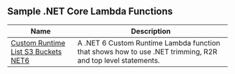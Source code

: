 ## Sample .NET Core Lambda Functions

| Name | Description|
|------| -----------|
| [Custom Runtime List S3 Buckets NET6](./CustomRuntimeListBucketsNET6/) | A .NET 6 Custom Runtime Lambda function that shows how to use .NET trimming, R2R and top level statements. |

